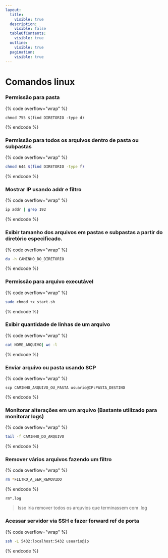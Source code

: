 ```yaml
---
layout:
  title:
    visible: true
  description:
    visible: false
  tableOfContents:
    visible: true
  outline:
    visible: true
  pagination:
    visible: true
---
```


# Comandos linux

### **Permissão para pasta**

{% code overflow="wrap" %}
```shell
chmod 755 $(find DIRETORIO -type d)
```
{% endcode %}

### Permissão para todos os arquivos dentro de pasta ou subpastas

{% code overflow="wrap" %}
```sh
chmod 644 $(find DIRETORIO -type f)
```
{% endcode %}

### **Mostrar IP usando addr e filtro**

{% code overflow="wrap" %}
```sh
ip addr | grep 192
```
{% endcode %}

### **Exibir tamanho dos arquivos em pastas e subpastas a partir do diretório especificado.**

{% code overflow="wrap" %}
```sh
du -h CAMINHO_DO_DIRETORIO
```
{% endcode %}

### **Permissão para arquivo executável**

{% code overflow="wrap" %}
```sh
sudo chmod +x start.sh
```
{% endcode %}

### **Exibir quantidade de linhas de um arquivo**

{% code overflow="wrap" %}
```sh
cat NOME_ARQUIVO| wc -l
```
{% endcode %}

### **Enviar arquivo ou pasta usando SCP**

{% code overflow="wrap" %}
```shell
scp CAMINHO_ARQUIVO_OU_PASTA usuario@IP:PASTA_DESTINO
```
{% endcode %}

### **Monitorar alterações em um arquivo (Bastante utilizado para monitorar logs)**

{% code overflow="wrap" %}
```sh
tail -f CAMINHO_DO_ARQUIVO
```
{% endcode %}

### **Remover vários arquivos fazendo um filtro**

{% code overflow="wrap" %}
```sh
rm *FILTRO_A_SER_REMOVIDO
```
{% endcode %}

```
rm*.log
```

> Isso iria remover todos os arquvios que terminassem com .log

### **Acessar servidor via SSH e fazer forward ref de porta**

{% code overflow="wrap" %}
```sh
ssh -L 5432:localhost:5432 usuario@ip
```
{% endcode %}
